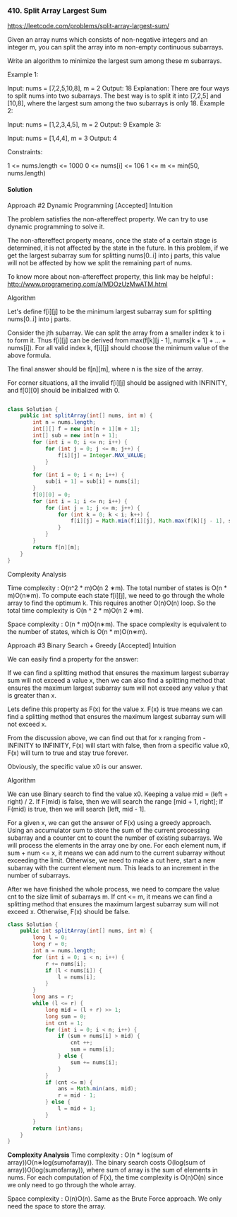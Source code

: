 ### 410. Split Array Largest Sum
https://leetcode.com/problems/split-array-largest-sum/

Given an array nums which consists of non-negative integers and an integer m, you can split the array into m non-empty continuous subarrays.

Write an algorithm to minimize the largest sum among these m subarrays.

 

Example 1:

Input: nums = [7,2,5,10,8], m = 2
Output: 18
Explanation:
There are four ways to split nums into two subarrays.
The best way is to split it into [7,2,5] and [10,8],
where the largest sum among the two subarrays is only 18.
Example 2:

Input: nums = [1,2,3,4,5], m = 2
Output: 9
Example 3:

Input: nums = [1,4,4], m = 3
Output: 4
 

Constraints:

1 <= nums.length <= 1000
0 <= nums[i] <= 106
1 <= m <= min(50, nums.length)

#### Solution

Approach #2 Dynamic Programming [Accepted]
Intuition

The problem satisfies the non-aftereffect property. We can try to use dynamic programming to solve it.

The non-aftereffect property means, once the state of a certain stage is determined, it is not affected by the state in the future. In this problem, if we get the largest subarray sum for splitting nums[0..i] into j parts, this value will not be affected by how we split the remaining part of nums.

To know more about non-aftereffect property, this link may be helpful : http://www.programering.com/a/MDOzUzMwATM.html

Algorithm

Let's define f[i][j] to be the minimum largest subarray sum for splitting nums[0..i] into j parts.

Consider the jth subarray. We can split the array from a smaller index k to i to form it. Thus f[i][j] can be derived from max(f[k][j - 1], nums[k + 1] + ... + nums[i]). For all valid index k, f[i][j] should choose the minimum value of the above formula.

The final answer should be f[n][m], where n is the size of the array.

For corner situations, all the invalid f[i][j] should be assigned with INFINITY, and f[0][0] should be initialized with 0.

```java

class Solution {
    public int splitArray(int[] nums, int m) {
        int n = nums.length;
        int[][] f = new int[n + 1][m + 1];
        int[] sub = new int[n + 1];
        for (int i = 0; i <= n; i++) {
            for (int j = 0; j <= m; j++) {
                f[i][j] = Integer.MAX_VALUE;
            }
        }
        for (int i = 0; i < n; i++) {
            sub[i + 1] = sub[i] + nums[i];
        }
        f[0][0] = 0;
        for (int i = 1; i <= n; i++) {
            for (int j = 1; j <= m; j++) {
                for (int k = 0; k < i; k++) {
                    f[i][j] = Math.min(f[i][j], Math.max(f[k][j - 1], sub[i] - sub[k]));
                }
            }
        }
        return f[n][m];        
    }
}
```

Complexity Analysis

Time complexity : O(n^2 * m)O(n 
2
 ∗m). The total number of states is O(n * m)O(n∗m). To compute each state f[i][j], we need to go through the whole array to find the optimum k. This requires another O(n)O(n) loop. So the total time complexity is O(n ^ 2 * m)O(n 
2
 ∗m).

Space complexity : O(n * m)O(n∗m). The space complexity is equivalent to the number of states, which is O(n * m)O(n∗m).

Approach #3 Binary Search + Greedy [Accepted]
Intuition

We can easily find a property for the answer:

If we can find a splitting method that ensures the maximum largest subarray sum will not exceed a value x, then we can also find a splitting method that ensures the maximum largest subarray sum will not exceed any value y that is greater than x.

Lets define this property as F(x) for the value x. F(x) is true means we can find a splitting method that ensures the maximum largest subarray sum will not exceed x.

From the discussion above, we can find out that for x ranging from -INFINITY to INFINITY, F(x) will start with false, then from a specific value x0, F(x) will turn to true and stay true forever.

Obviously, the specific value x0 is our answer.

Algorithm

We can use Binary search to find the value x0. Keeping a value mid = (left + right) / 2. If F(mid) is false, then we will search the range [mid + 1, right]; If F(mid) is true, then we will search [left, mid - 1].

For a given x, we can get the answer of F(x) using a greedy approach. Using an accumulator sum to store the sum of the current processing subarray and a counter cnt to count the number of existing subarrays. We will process the elements in the array one by one. For each element num, if sum + num <= x, it means we can add num to the current subarray without exceeding the limit. Otherwise, we need to make a cut here, start a new subarray with the current element num. This leads to an increment in the number of subarrays.

After we have finished the whole process, we need to compare the value cnt to the size limit of subarrays m. If cnt <= m, it means we can find a splitting method that ensures the maximum largest subarray sum will not exceed x. Otherwise, F(x) should be false.

```java
class Solution {
    public int splitArray(int[] nums, int m) {
        long l = 0;
        long r = 0;        
        int n = nums.length;
        for (int i = 0; i < n; i++) {
            r += nums[i];
            if (l < nums[i]) {
                l = nums[i];
            }
        }
        long ans = r;
        while (l <= r) {
            long mid = (l + r) >> 1;
            long sum = 0;
            int cnt = 1;
            for (int i = 0; i < n; i++) {
                if (sum + nums[i] > mid) {
                    cnt ++;
                    sum = nums[i];
                } else {
                    sum += nums[i];
                }
            }
            if (cnt <= m) {
                ans = Math.min(ans, mid);
                r = mid - 1;
            } else {
                l = mid + 1;
            }
        }
        return (int)ans;      
    }
}
```

**Complexity Analysis**
Time complexity : O(n * log(sum of array))O(n∗log(sumofarray)). The binary search costs O(log(sum of array))O(log(sumofarray)), where sum of array is the sum of elements in nums. For each computation of F(x), the time complexity is O(n)O(n) since we only need to go through the whole array.

Space complexity : O(n)O(n). Same as the Brute Force approach. We only need the space to store the array.


